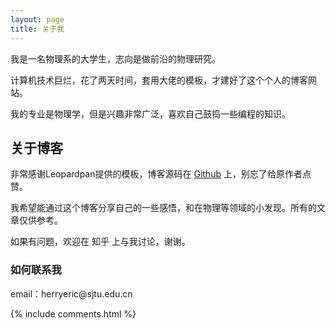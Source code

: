 ```yaml
---
layout: page
title: 关于我
---
```


我是一名物理系的大学生，志向是做前沿的物理研究。
<p>
计算机技术巨烂，花了两天时间，套用大佬的模板，才建好了这个个人的博客网站。
<p>
我的专业是物理学，但是兴趣非常广泛，喜欢自己鼓捣一些编程的知识。

<p>

<h2> 关于博客 </h2>  

<p>

非常感谢Leopardpan提供的模板，博客源码在 <a target="_blank" href='https://github.com/leopardpan/leopardpan.github.io/'>Github</a> 上，别忘了给原作者点赞。

<p>

我希望能通过这个博客分享自己的一些感悟，和在物理等领域的小发现。所有的文章仅供参考。

<p>
<p>


<p>

如果有问题，欢迎在 <a target="-blank" herf='http://www.zhihu.com/people/tian-kong-67-78-93'>知乎</a> 上与我讨论，谢谢。
<p>


<h3> 如何联系我 </h3>  

<p>
email：herryeric@sjtu.edu.cn


{% include comments.html %}
